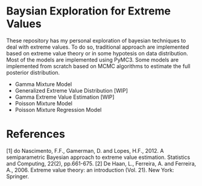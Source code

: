 # Baysian Exploration for Extreme Values

These repository has my personal exploration of bayesian techniques to deal with extreme values. To do so, traditional approach are implemented based on extreme value theory or in some hypotesis on data distribution. Most of the models are implemented using PyMC3. Some models are implemented from scratch based on MCMC algorithms to estimate the full posterior distribution. 


- Gamma Mixture Model
- Generalized Extreme Value Distribution [WIP]
- Gamma Extreme Value Estimation  [WIP]
- Poisson Mixture Model 
- Poisson Mixture Regression Model

# References 
[1] do Nascimento, F.F., Gamerman, D. and Lopes, H.F., 2012. A semiparametric Bayesian approach to extreme value estimation. Statistics and Computing, 22(2), pp.661-675.
[2] De Haan, L., Ferreira, A. and Ferreira, A., 2006. Extreme value theory: an introduction (Vol. 21). New York: Springer.
